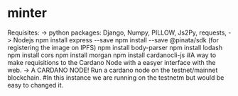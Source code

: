 # minter
Requisites:
-> python packages:
      Django,
      Numpy,
      PILLOW,
      Js2Py,
      requests,
 -> Nodejs
      npm install express --save
      npm install --save @pinata/sdk (for registering the image on IPFS)
      npm install body-parser
      npm install lodash
      npm install cors
      npm install morgan
      npm install cardanocli-js
       #A way to make requisitions to the Cardano Node with a easyer interface with the web. 
 -> A CARDANO NODE!
      Run a cardano node on the testnet/mainnet blockchain.
      #In this instance we are running on the testnetm but would be easy to changed it.

     
 
  
  
